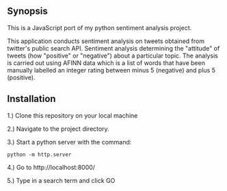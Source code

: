## Synopsis

This is a JavaScript port of my python sentiment analysis project.

This application conducts sentiment analysis on tweets obtained from twitter's public search API. Sentiment analysis determining the "attitude" of tweets (how "positive" or "negative") about a particular topic.
The analysis is carried out using AFINN data which is a list of words that have been manually labelled an integer rating between minus 5 (negative) and plus 5 (positive). 

## Installation

1.) Clone this repository on your local machine
	
2.) Navigate to the project directory. 

3.) Start a python server with the command:

	python -m http.server
	
4.) Go to http://localhost:8000/

5.) Type in a search term and click GO


